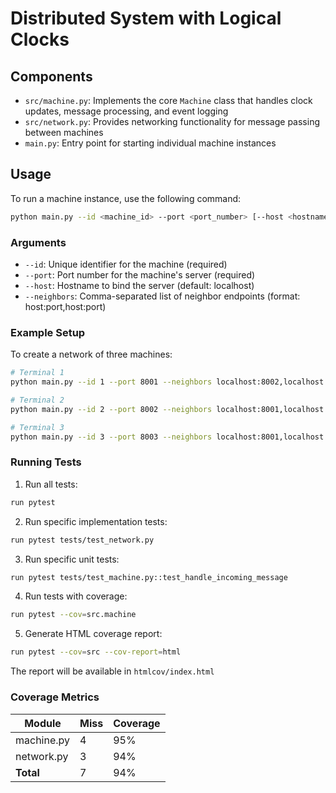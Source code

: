 # Distributed System with Logical Clocks

## Components

- `src/machine.py`: Implements the core `Machine` class that handles clock updates, message processing, and event logging
- `src/network.py`: Provides networking functionality for message passing between machines
- `main.py`: Entry point for starting individual machine instances

## Usage

To run a machine instance, use the following command:

```bash
python main.py --id <machine_id> --port <port_number> [--host <hostname>] [--neighbors <neighbor_list>]
```

### Arguments

- `--id`: Unique identifier for the machine (required)
- `--port`: Port number for the machine's server (required)
- `--host`: Hostname to bind the server (default: localhost)
- `--neighbors`: Comma-separated list of neighbor endpoints (format: host:port,host:port)

### Example Setup

To create a network of three machines:

```bash
# Terminal 1
python main.py --id 1 --port 8001 --neighbors localhost:8002,localhost:8003

# Terminal 2
python main.py --id 2 --port 8002 --neighbors localhost:8001,localhost:8003

# Terminal 3
python main.py --id 3 --port 8003 --neighbors localhost:8001,localhost:8002
```

### Running Tests

1. Run all tests:
```bash
run pytest
```

2. Run specific implementation tests:
```bash
run pytest tests/test_network.py
```

3. Run specific unit tests:
```bash
run pytest tests/test_machine.py::test_handle_incoming_message
```

4. Run tests with coverage:
```bash
run pytest --cov=src.machine
```

5. Generate HTML coverage report:
```bash
run pytest --cov=src --cov-report=html
```

The report will be available in `htmlcov/index.html`

### Coverage Metrics

| Module | Miss | Coverage |
|--------|-----------|----------|
| machine.py | 4 | 95% |
| network.py | 3 | 94% |
| **Total** | 7 | 94% |
